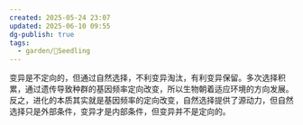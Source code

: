 ```yaml
---
created: 2025-05-24 23:07
updated: 2025-06-10 09:55
dg-publish: true
tags:
  - garden/🌱Seedling
---
```

变异是不定向的，但通过自然选择，不利变异淘汰，有利变异保留。多次选择积累，通过遗传导致种群的基因频率定向改变，所以生物朝着适应环境的方向发展。反之，进化的本质其实就是基因频率的定向改变，自然选择提供了源动力，但自然选择只是外部条件，变异才是内部条件，但变异并不是定向的。